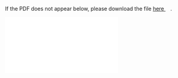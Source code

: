 
If the PDF does not appear below, please download the file [here <img src="https://upload.wikimedia.org/wikipedia/commons/6/64/Icon_External_Link.png" width="13px"/>](../out/homework/Math%20Camp%202023%20Problem%20Set%202.pdf).

<object data="../out/homework/Math%20Camp%202023%20Problem%20Set%202.pdf" type="application/pdf" width="100%"  style="height:100vh" >
    <embed src="../out/homework/Math%20Camp%202023%20Problem%20Set%202.pdf#pagemode=0&navpanes=0"></embed>
</object>
